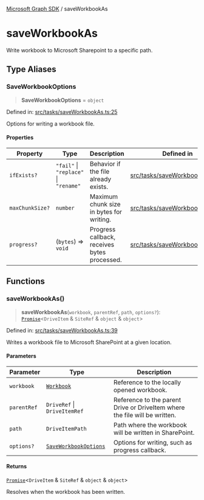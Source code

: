 [Microsoft Graph SDK](README.md) / saveWorkbookAs

# saveWorkbookAs

Write workbook to Microsoft Sharepoint to a specific path.

## Type Aliases

### SaveWorkbookOptions

> **SaveWorkbookOptions** = `object`

Defined in: [src/tasks/saveWorkbookAs.ts:25](https://github.com/Future-Secure-AI/sharepoint-workbook/blob/main/src/tasks/saveWorkbookAs.ts#L25)

Options for writing a workbook file.

#### Properties

| Property | Type | Description | Defined in |
| ------ | ------ | ------ | ------ |
| <a id="ifexists"></a> `ifExists?` | `"fail"` \| `"replace"` \| `"rename"` | Behavior if the file already exists. | [src/tasks/saveWorkbookAs.ts:26](https://github.com/Future-Secure-AI/sharepoint-workbook/blob/main/src/tasks/saveWorkbookAs.ts#L26) |
| <a id="maxchunksize"></a> `maxChunkSize?` | `number` | Maximum chunk size in bytes for writing. | [src/tasks/saveWorkbookAs.ts:28](https://github.com/Future-Secure-AI/sharepoint-workbook/blob/main/src/tasks/saveWorkbookAs.ts#L28) |
| <a id="progress"></a> `progress?` | (`bytes`) => `void` | Progress callback, receives bytes processed. | [src/tasks/saveWorkbookAs.ts:27](https://github.com/Future-Secure-AI/sharepoint-workbook/blob/main/src/tasks/saveWorkbookAs.ts#L27) |

## Functions

### saveWorkbookAs()

> **saveWorkbookAs**(`workbook`, `parentRef`, `path`, `options?`): [`Promise`](https://developer.mozilla.org/docs/Web/JavaScript/Reference/Global_Objects/Promise)\<`DriveItem` & `SiteRef` & `object` & `object`\>

Defined in: [src/tasks/saveWorkbookAs.ts:39](https://github.com/Future-Secure-AI/sharepoint-workbook/blob/main/src/tasks/saveWorkbookAs.ts#L39)

Writes a workbook file to Microsoft SharePoint at a given location.

#### Parameters

| Parameter | Type | Description |
| ------ | ------ | ------ |
| `workbook` | [`Workbook`](Handle.md#workbook) | Reference to the locally opened workbook. |
| `parentRef` | `DriveRef` \| `DriveItemRef` | Reference to the parent Drive or DriveItem where the file will be written. |
| `path` | `DriveItemPath` | Path where the workbook will be written in SharePoint. |
| `options?` | [`SaveWorkbookOptions`](#saveworkbookoptions) | Options for writing, such as progress callback. |

#### Returns

[`Promise`](https://developer.mozilla.org/docs/Web/JavaScript/Reference/Global_Objects/Promise)\<`DriveItem` & `SiteRef` & `object` & `object`\>

Resolves when the workbook has been written.
